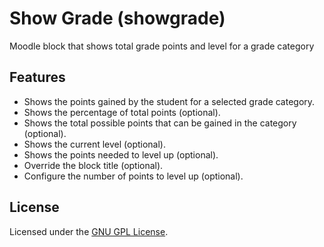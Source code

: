 # Show Grade (showgrade)
Moodle block that shows total grade points and level for a grade category

Features
--------

- Shows the points gained by the student for a selected grade category.
- Shows the percentage of total points (optional).
- Shows the total possible points that can be gained in the category (optional).
- Shows the current level (optional).
- Shows the points needed to level up (optional).
- Override the block title (optional).
- Configure the number of points to level up (optional).

License
-------

Licensed under the [GNU GPL License](http://www.gnu.org/copyleft/gpl.html).
